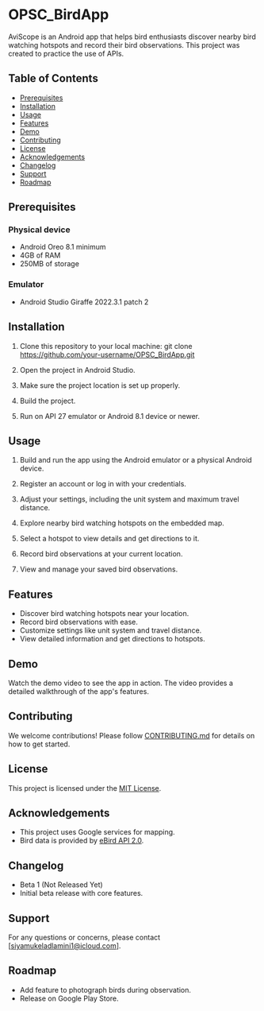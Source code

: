 # OPSC_BirdApp

AviScope is an Android app that helps bird enthusiasts discover nearby bird watching hotspots and record their bird observations. This project was created to practice the use of APIs.

## Table of Contents
- [Prerequisites](#prerequisites)
- [Installation](#installation)
- [Usage](#usage)
- [Features](#features)
- [Demo](#demo)
- [Contributing](#contributing)
- [License](#license)
- [Acknowledgements](#acknowledgements)
- [Changelog](#changelog)
- [Support](#support)
- [Roadmap](#roadmap)

## Prerequisites

### Physical device
- Android Oreo 8.1 minimum
- 4GB of RAM
- 250MB of storage

### Emulator
- Android Studio Giraffe 2022.3.1 patch 2

## Installation

1. Clone this repository to your local machine:
   git clone https://github.com/your-username/OPSC_BirdApp.git

2. Open the project in Android Studio.

3. Make sure the project location is set up properly.

4. Build the project.

5. Run on API 27 emulator or Android 8.1 device or newer.

## Usage

1. Build and run the app using the Android emulator or a physical Android device.

2. Register an account or log in with your credentials.

3. Adjust your settings, including the unit system and maximum travel distance.

4. Explore nearby bird watching hotspots on the embedded map.

5. Select a hotspot to view details and get directions to it.

6. Record bird observations at your current location.

7. View and manage your saved bird observations.

## Features

- Discover bird watching hotspots near your location.
- Record bird observations with ease.
- Customize settings like unit system and travel distance.
- View detailed information and get directions to hotspots.

## Demo

Watch the demo video to see the app in action. The video provides a detailed walkthrough of the app's features.

## Contributing

We welcome contributions! Please follow [CONTRIBUTING.md](CONTRIBUTING.md) for details on how to get started.

## License

This project is licensed under the [MIT License](LICENSE).

## Acknowledgements

- This project uses Google services for mapping.
- Bird data is provided by [eBird API 2.0]([https://birdapi.com/](https://documenter.getpostman.com/view/664302/S1ENwy59)).

## Changelog

- Beta 1 (Not Released Yet)
- Initial beta release with core features.

## Support

For any questions or concerns, please contact [siyamukeladlamini1@icloud.com].

## Roadmap

- Add feature to photograph birds during observation.
- Release on Google Play Store.




